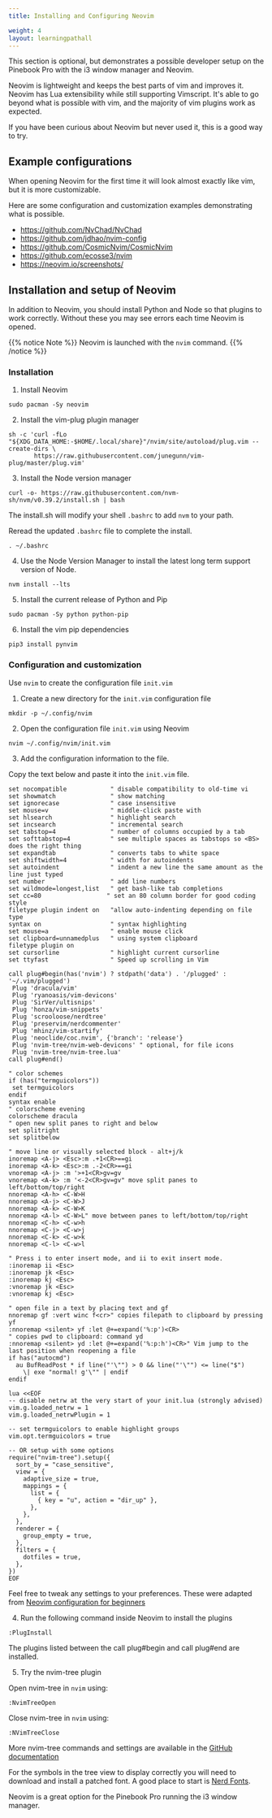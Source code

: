 ```yaml
---
title: Installing and Configuring Neovim

weight: 4
layout: learningpathall
---
```


This section is optional, but demonstrates a possible developer setup on the Pinebook Pro with the i3 window manager and Neovim. 

Neovim is lightweight and keeps the best parts of vim and improves it. Neovim has Lua extensibility while still supporting Vimscript. It's able to go beyond what is possible with vim, and the majority of vim plugins work as expected. 

If you have been curious about Neovim but never used it, this is a good way to try.

## Example configurations

When opening Neovim for the first time it will look almost exactly like vim, but it is more customizable.  

Here are some configuration and customization examples demonstrating what is possible. 

* https://github.com/NvChad/NvChad
* https://github.com/jdhao/nvim-config
* https://github.com/CosmicNvim/CosmicNvim
* https://github.com/ecosse3/nvim
* https://neovim.io/screenshots/

## Installation and setup of Neovim

In addition to Neovim, you should install Python and Node so that plugins to work correctly. Without these you may see errors each time Neovim is opened.

{{% notice Note %}}
Neovim is launched with the `nvim` command.
{{% /notice %}}

### Installation

1. Install Neovim

```console
sudo pacman -Sy neovim
```

2. Install the vim-plug plugin manager

```console
sh -c 'curl -fLo "${XDG_DATA_HOME:-$HOME/.local/share}"/nvim/site/autoload/plug.vim --create-dirs \
       https://raw.githubusercontent.com/junegunn/vim-plug/master/plug.vim'
```

3. Install the Node version manager

```console
curl -o- https://raw.githubusercontent.com/nvm-sh/nvm/v0.39.2/install.sh | bash
```

The install.sh will modify your shell `.bashrc` to add `nvm` to your path.

Reread the updated `.bashrc` file to complete the install.

```console
. ~/.bashrc
```

4. Use the Node Version Manager to install the latest long term support version of Node. 

```console
nvm install --lts
```

5.  Install the current release of Python and Pip

```console
sudo pacman -Sy python python-pip
```

6. Install the vim pip dependencies

```console
pip3 install pynvim
```

### Configuration and customization

Use `nvim` to create the configuration file `init.vim`

1. Create a new directory for the `init.vim` configuration file

```console
mkdir -p ~/.config/nvim
```

2. Open the configuration file `init.vim` using Neovim

```console
nvim ~/.config/nvim/init.vim
```

3. Add the configuration information to the file. 

Copy the text below and paste it into the `init.vim` file. 

```console
set nocompatible            " disable compatibility to old-time vi
set showmatch               " show matching 
set ignorecase              " case insensitive 
set mouse=v                 " middle-click paste with 
set hlsearch                " highlight search 
set incsearch               " incremental search
set tabstop=4               " number of columns occupied by a tab 
set softtabstop=4           " see multiple spaces as tabstops so <BS> does the right thing
set expandtab               " converts tabs to white space
set shiftwidth=4            " width for autoindents
set autoindent              " indent a new line the same amount as the line just typed
set number                  " add line numbers
set wildmode=longest,list   " get bash-like tab completions
set cc=80                  " set an 80 column border for good coding style
filetype plugin indent on   "allow auto-indenting depending on file type
syntax on                   " syntax highlighting
set mouse=a                 " enable mouse click
set clipboard=unnamedplus   " using system clipboard
filetype plugin on
set cursorline              " highlight current cursorline
set ttyfast                 " Speed up scrolling in Vim

call plug#begin(has('nvim') ? stdpath('data') . '/plugged' : '~/.vim/plugged')
 Plug 'dracula/vim'
 Plug 'ryanoasis/vim-devicons'
 Plug 'SirVer/ultisnips'
 Plug 'honza/vim-snippets'
 Plug 'scrooloose/nerdtree'
 Plug 'preservim/nerdcommenter'
 Plug 'mhinz/vim-startify'
 Plug 'neoclide/coc.nvim', {'branch': 'release'}
 Plug 'nvim-tree/nvim-web-devicons' " optional, for file icons
 Plug 'nvim-tree/nvim-tree.lua'
call plug#end()

" color schemes
if (has("termguicolors"))
 set termguicolors
endif
syntax enable
" colorscheme evening
colorscheme dracula
" open new split panes to right and below
set splitright
set splitbelow

" move line or visually selected block - alt+j/k
inoremap <A-j> <Esc>:m .+1<CR>==gi
inoremap <A-k> <Esc>:m .-2<CR>==gi
vnoremap <A-j> :m '>+1<CR>gv=gv
vnoremap <A-k> :m '<-2<CR>gv=gv" move split panes to left/bottom/top/right
nnoremap <A-h> <C-W>H
nnoremap <A-j> <C-W>J
nnoremap <A-k> <C-W>K
nnoremap <A-l> <C-W>L" move between panes to left/bottom/top/right
nnoremap <C-h> <C-w>h
nnoremap <C-j> <C-w>j
nnoremap <C-k> <C-w>k
nnoremap <C-l> <C-w>l

" Press i to enter insert mode, and ii to exit insert mode.
:inoremap ii <Esc>
:inoremap jk <Esc>
:inoremap kj <Esc>
:vnoremap jk <Esc>
:vnoremap kj <Esc>

" open file in a text by placing text and gf
nnoremap gf :vert winc f<cr>" copies filepath to clipboard by pressing yf
:nnoremap <silent> yf :let @+=expand('%:p')<CR>
" copies pwd to clipboard: command yd
:nnoremap <silent> yd :let @+=expand('%:p:h')<CR>" Vim jump to the last position when reopening a file
if has("autocmd")
  au BufReadPost * if line("'\"") > 0 && line("'\"") <= line("$")
    \| exe "normal! g'\"" | endif
endif

lua <<EOF
-- disable netrw at the very start of your init.lua (strongly advised)
vim.g.loaded_netrw = 1
vim.g.loaded_netrwPlugin = 1

-- set termguicolors to enable highlight groups
vim.opt.termguicolors = true

-- OR setup with some options
require("nvim-tree").setup({
  sort_by = "case_sensitive",
  view = {
    adaptive_size = true,
    mappings = {
      list = {
        { key = "u", action = "dir_up" },
      },
    },
  },
  renderer = {
    group_empty = true,
  },
  filters = {
    dotfiles = true,
  },
})
EOF
```

Feel free to tweak any settings to your preferences. These were adapted from [Neovim configuration for beginners](https://medium.com/geekculture/neovim-configuration-for-beginners-b2116dbbde84)

4. Run the following command inside Neovim to install the plugins

```console
:PlugInstall
```

The plugins listed between the call plug#begin and call plug#end are installed.

5. Try the nvim-tree plugin

Open nvim-tree in `nvim` using:

```console
:NvimTreeOpen
```

Close nvim-tree in `nvim` using:

```console
:NVimTreeClose
```

More nvim-tree commands and settings are available in the [GitHub documentation](https://github.com/nvim-tree/nvim-tree.lua/blob/master/doc/nvim-tree-lua.txt)

For the symbols in the tree view to display correctly you will need to download and install a patched font. 
A good place to start is [Nerd Fonts](https://github.com/ryanoasis/nerd-fonts).

Neovim is a great option for the Pinebook Pro running the i3 window manager. 
